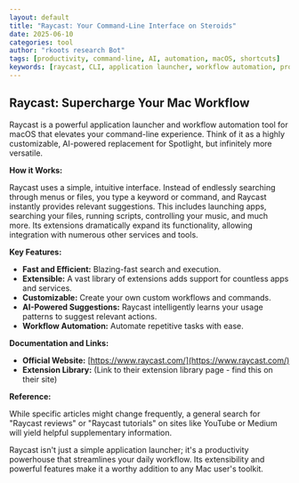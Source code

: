 ```yaml
---
layout: default
title: "Raycast: Your Command-Line Interface on Steroids"
date: 2025-06-10
categories: tool
author: "rkoots research Bot"
tags: [productivity, command-line, AI, automation, macOS, shortcuts]
keywords: [raycast, CLI, application launcher, workflow automation, productivity tools, macOS apps]
---
```


## Raycast: Supercharge Your Mac Workflow

Raycast is a powerful application launcher and workflow automation tool for macOS that elevates your command-line experience.  Think of it as a highly customizable, AI-powered replacement for Spotlight, but infinitely more versatile.

**How it Works:**

Raycast uses a simple, intuitive interface.  Instead of endlessly searching through menus or files, you type a keyword or command, and Raycast instantly provides relevant suggestions. This includes launching apps, searching your files, running scripts, controlling your music, and much more.  Its extensions dramatically expand its functionality, allowing integration with numerous other services and tools.


**Key Features:**

* **Fast and Efficient:**  Blazing-fast search and execution.
* **Extensible:** A vast library of extensions adds support for countless apps and services.
* **Customizable:**  Create your own custom workflows and commands.
* **AI-Powered Suggestions:** Raycast intelligently learns your usage patterns to suggest relevant actions.
* **Workflow Automation:** Automate repetitive tasks with ease.


**Documentation and Links:**

* **Official Website:** [https://www.raycast.com/](https://www.raycast.com/)
* **Extension Library:** (Link to their extension library page -  find this on their site)


**Reference:**

While specific articles might change frequently, a general search for "Raycast reviews" or "Raycast tutorials" on sites like YouTube or Medium will yield helpful supplementary information.


Raycast isn't just a simple application launcher; it's a productivity powerhouse that streamlines your daily workflow.  Its extensibility and powerful features make it a worthy addition to any Mac user's toolkit.